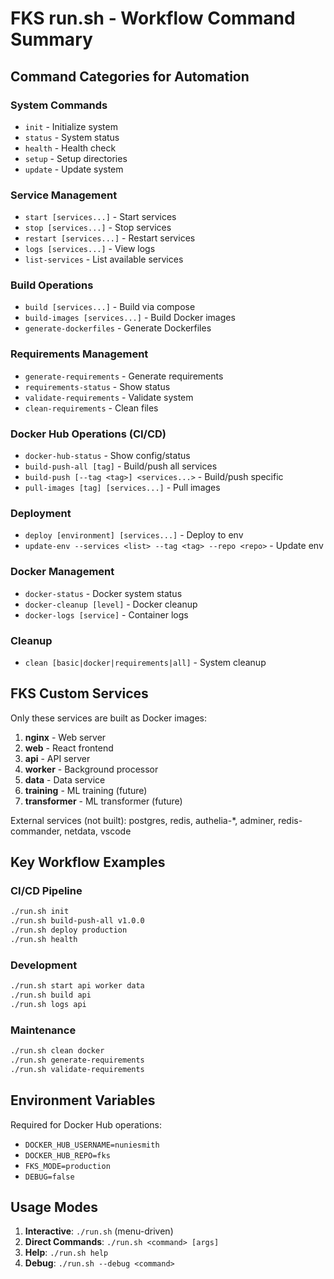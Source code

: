 # FKS run.sh - Workflow Command Summary

## Command Categories for Automation

### System Commands
- `init` - Initialize system
- `status` - System status
- `health` - Health check
- `setup` - Setup directories
- `update` - Update system

### Service Management
- `start [services...]` - Start services
- `stop [services...]` - Stop services  
- `restart [services...]` - Restart services
- `logs [services...]` - View logs
- `list-services` - List available services

### Build Operations
- `build [services...]` - Build via compose
- `build-images [services...]` - Build Docker images
- `generate-dockerfiles` - Generate Dockerfiles

### Requirements Management
- `generate-requirements` - Generate requirements
- `requirements-status` - Show status
- `validate-requirements` - Validate system
- `clean-requirements` - Clean files

### Docker Hub Operations (CI/CD)
- `docker-hub-status` - Show config/status
- `build-push-all [tag]` - Build/push all services
- `build-push [--tag <tag>] <services...>` - Build/push specific
- `pull-images [tag] [services...]` - Pull images

### Deployment
- `deploy [environment] [services...]` - Deploy to env
- `update-env --services <list> --tag <tag> --repo <repo>` - Update env

### Docker Management
- `docker-status` - Docker system status
- `docker-cleanup [level]` - Docker cleanup
- `docker-logs [service]` - Container logs

### Cleanup
- `clean [basic|docker|requirements|all]` - System cleanup

## FKS Custom Services

Only these services are built as Docker images:
1. **nginx** - Web server
2. **web** - React frontend  
3. **api** - API server
4. **worker** - Background processor
5. **data** - Data service
6. **training** - ML training (future)
7. **transformer** - ML transformer (future)

External services (not built): postgres, redis, authelia-*, adminer, redis-commander, netdata, vscode

## Key Workflow Examples

### CI/CD Pipeline
```bash
./run.sh init
./run.sh build-push-all v1.0.0
./run.sh deploy production
./run.sh health
```

### Development
```bash
./run.sh start api worker data
./run.sh build api
./run.sh logs api
```

### Maintenance
```bash
./run.sh clean docker
./run.sh generate-requirements
./run.sh validate-requirements
```

## Environment Variables

Required for Docker Hub operations:
- `DOCKER_HUB_USERNAME=nuniesmith`
- `DOCKER_HUB_REPO=fks`
- `FKS_MODE=production`
- `DEBUG=false`

## Usage Modes

1. **Interactive**: `./run.sh` (menu-driven)
2. **Direct Commands**: `./run.sh <command> [args]`
3. **Help**: `./run.sh help`
4. **Debug**: `./run.sh --debug <command>`
